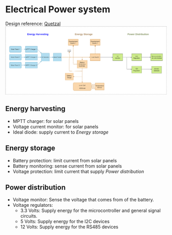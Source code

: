 # Electrical Power system
Design reference: [Quetzal](https://github.com/Quetzal-1-CubeSat-Team/quetzal1-hardware/tree/master/EPS)  
![energy](../diagrams/energy.png)  
## Energy harvesting
* MPTT charger: for solar panels
* Voltage current monitor: for solar panels
* Ideal diode: supply current to *Energy storage*
  
## Energy storage
* Battery protection: limit current from solar panels
* Battery monitoring: sense current from solar panels
* Voltage protection: limit current that supply *Power distribution*
  
## Power distribution
* Voltage monitor: Sense the voltage that comes from of the battery.
* Voltage regulators:
  - 3.3 Volts: Supply energy for the microcontroller and general signal circuits.
  - 5 Volts: Supply energy for the I2C devices
  - 12 Volts: Supply energy for the RS485 devices